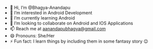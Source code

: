 - 👋 Hi, I’m @Bhagya-Anandapu
- 👀 I’m interested in Android Development
- 🌱 I’m currently learning Android
- 💞️ I’m looking to collaborate on Android and IOS Applications
- 📫 Reach me at aanandapubhagya@gmail.com
- 😄 Pronouns: She/Her
- ⚡ Fun fact: I learn things by including them in some fantasy story 😉

<!---
Bhagya-Anandapu/Bhagya-Anandapu is a ✨ special ✨ repository because its `README.md` (this file) appears on your GitHub profile.
You can click the Preview link to take a look at your changes.
--->
